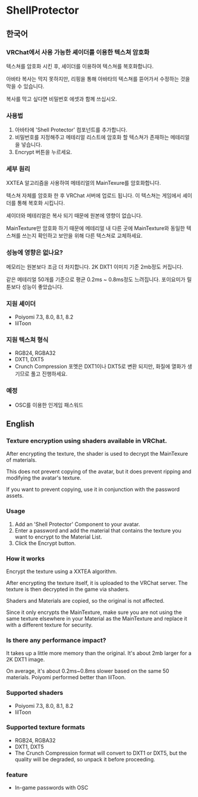 # ShellProtector

## 한국어

### **VRChat에서 사용 가능한 셰이더를 이용한 텍스쳐 암호화**

텍스쳐를 암호화 시킨 후, 셰이더를 이용하여 텍스쳐를 복호화합니다.

아바타 복사는 막지 못하지만, 리핑을 통해 아바타의 텍스쳐를 뜯어가서 수정하는 것을 막을 수 있습니다.

복사를 막고 싶다면 비밀번호 에셋과 함께 쓰십시오.

### 사용법
1. 아바타에 'Shell Protector' 컴포넌트를 추가합니다.
2. 비밀번호를 지정해주고 메테리얼 리스트에 암호화 할 텍스쳐가 존재하는 메테리얼을 넣습니다.
3. Encrypt 버튼을 누르세요.

### 세부 원리
XXTEA 알고리즘을 사용하여 메테리얼의 MainTexure를 암호화합니다.

텍스쳐 자체를 암호화 한 후 VRChat 서버에 업로드 됩니다. 이 텍스쳐는 게임에서 셰이더를 통해 복호화 시킵니다.

셰이더와 메테리얼은 복사 되기 때문에 원본에 영향이 없습니다.

MainTexture만 암호화 하기 때문에 메테리얼 내 다른 곳에 MainTexture와 동일한 텍스쳐를 쓰는지 확인하고 보안을 위해 다른 텍스쳐로 교체하세요.

### 성능에 영향은 없나요?
메모리는 원본보다 조금 더 차지합니다. 2K DXT1 이미지 기준 2mb정도 커집니다.

같은 메테리얼 50개를 기준으로 평균 0.2ms ~ 0.8ms정도 느려집니다. 포이요미가 릴툰보다 성능이 좋았습니다.

### 지원 셰이더
- Poiyomi 7.3, 8.0, 8.1, 8.2
- lilToon

### 지원 텍스쳐 형식
- RGB24, RGBA32
- DXT1, DXT5
- Crunch Compression 포멧은 DXT1이나 DXT5로 변환 되지만, 화질에 열화가 생기므로 풀고 진행하세요.
 
### 예정
- OSC를 이용한 인게임 패스워드

## English

### **Texture encryption using shaders available in VRChat**.

After encrypting the texture, the shader is used to decrypt the MainTexure of materials.

This does not prevent copying of the avatar, but it does prevent ripping and modifying the avatar's texture.

If you want to prevent copying, use it in conjunction with the password assets.

### Usage
1. Add an 'Shell Protector' Component to your avatar.
2. Enter a password and add the material that contains the texture you want to encrypt to the Material List.
3. Click the Encrypt button.

### How it works
Encrypt the texture using a XXTEA algorithm.

After encrypting the texture itself, it is uploaded to the VRChat server. The texture is then decrypted in the game via shaders.

Shaders and Materials are copied, so the original is not affected.

Since it only encrypts the MainTexture, make sure you are not using the same texture elsewhere in your Material as the MainTexture and replace it with a different texture for security.

### Is there any performance impact?
It takes up a little more memory than the original. It's about 2mb larger for a 2K DXT1 image.

On average, it's about 0.2ms~0.8ms slower based on the same 50 materials. Poiyomi performed better than lilToon.

### Supported shaders
- Poiyomi 7.3, 8.0, 8.1, 8.2
- lilToon

### Supported texture formats
- RGB24, RGBA32
- DXT1, DXT5
- The Crunch Compression format will convert to DXT1 or DXT5, but the quality will be degraded, so unpack it before proceeding.
### feature
- In-game passwords with OSC
